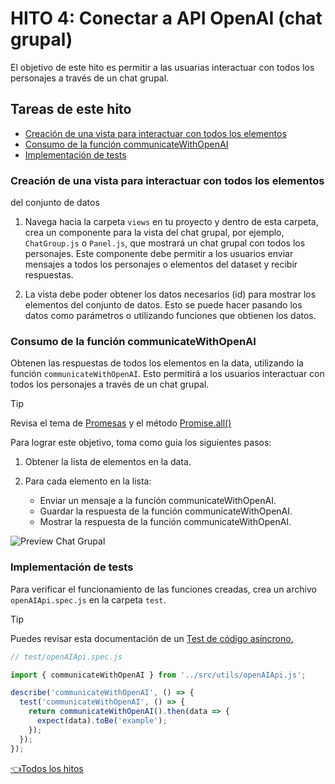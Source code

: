 # **HITO 4:** Conectar a API OpenAI (chat grupal)

El objetivo de este hito es permitir a las usuarias interactuar con
todos los personajes a través de un chat grupal.

## Tareas de este hito

- [Creación de una vista para interactuar con todos los elementos](#creación-de-una-vista-para-interactuar-con-todos-los-elementos)
- [Consumo de la función communicateWithOpenAI](#consumo-de-la-función-communicatewithopenai)
- [Implementación de tests](#implementación-de-tests)

### Creación de una vista para interactuar con todos los elementos
del conjunto de datos

1. Navega hacia la carpeta `views` en tu proyecto y dentro de
esta carpeta, crea un componente para la vista del chat grupal,
por ejemplo, `ChatGroup.js` o `Panel.js`,
que mostrará un chat grupal con todos los personajes.
Este componente debe permitir a los usuarios enviar
mensajes a todos los personajes o elementos del dataset
y recibir respuestas.

2. La vista debe poder obtener los datos necesarios (id) para
mostrar los elementos del conjunto de datos.
Esto se puede hacer pasando los datos como parámetros o utilizando
funciones que obtienen los datos.

### Consumo de la función communicateWithOpenAI

Obtenen las respuestas de todos los elementos en la data, utilizando la función `communicateWithOpenAI`.
Esto permitirá a los usuarios interactuar con todos los personajes a través
de un chat grupal.

> [!TIP]
> Revisa el tema de
[Promesas](https://curriculum.laboratoria.la/es/topics/javascript/async/promises)
y el método
[Promise.all()](https://developer.mozilla.org/es/docs/Web/JavaScript/Reference/Global_Objects/Promise/all)

Para lograr este objetivo, toma como guia los siguientes pasos:

1. Obtener la lista de elementos en la data.

2. Para cada elemento en la lista:

   - Enviar un mensaje a la función communicateWithOpenAI.
   - Guardar la respuesta de la función communicateWithOpenAI.
   - Mostrar la respuesta de la función communicateWithOpenAI.

![Preview Chat Grupal](./assets/previewGrupalChat.gif)

### Implementación de tests

Para verificar el funcionamiento de las funciones creadas, crea un archivo
`openAIApi.spec.js` en la carpeta `test`.

> [!TIP]
> Puedes revisar esta documentación de un [Test de código asíncrono.](https://jestjs.io/es-ES/docs/asynchronous)

``` js
// test/openAIApi.spec.js

import { communicateWithOpenAI } from '../src/utils/openAIApi.js';

describe('communicateWithOpenAI', () => {
  test('communicateWithOpenAI', () => {
    return communicateWithOpenAI().then(data => {
      expect(data).toBe('example');
    });
  });
});

```

[👈Todos los hitos](../README.md#6-hitos)
